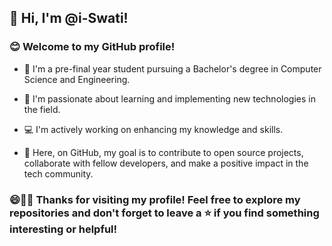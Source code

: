## 👋 Hi, I'm @i-Swati! 

### 😊 Welcome to my GitHub profile!
- 🌱 I'm a pre-final year student pursuing a Bachelor's degree in Computer Science and Engineering. 

- 🚀 I'm passionate about learning and implementing new technologies in the field.
- 💻 I'm actively working on enhancing my knowledge and skills.
- 🎯 Here, on GitHub, my goal is to contribute to open source projects, collaborate with fellow developers, and make a positive impact in the tech community.

### 😄👩‍💻 Thanks for visiting my profile! Feel free to explore my repositories and don't forget to leave a ⭐️ if you find something interesting or helpful!
